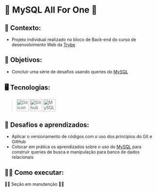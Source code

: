 # 🤝 MySQL All For One 🤝 #
## 📝 Contexto: 
* Projeto individual realizado no bloco de Back-end do curso de desenvolvimento Web da
<a href="https://www.betrybe.com/">Trybe</a>
## 🎯 Objetivos: 
* Concluir uma série de desafios usando queries do
<a href="https://dev.mysql.com/">MySQL</a>
## 🖥️ Tecnologias:
> <img src="https://cdn.jsdelivr.net/gh/devicons/devicon/icons/git/git-original.svg" height=40 alt="Git icon"/>
> <img src="https://cdn.jsdelivr.net/gh/devicons/devicon/icons/github/github-original.svg" height=40 alt="Github icon"/>
> <img src="https://cdn.jsdelivr.net/gh/devicons/devicon/icons/mysql/mysql-original.svg" height=40 alt="MySQL icon"/>
## 🧠 Desafios e aprendizados:
* Aplicar o versionamento de códigos com o uso dos princípios do Git e GitHub
* Colocar em prática os aprendizados sobre o uso do <a href="https://dev.mysql.com/">MySQL</a> para construir queries de busca e manipulação para banco de dados relacionais
## 👨‍💻 Como executar: 
👷‍♂️ Seção em manutenção 👷‍♂️
